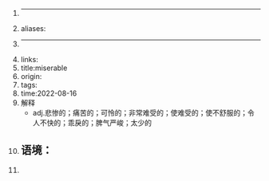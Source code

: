 1. ---
2. aliases:
3. ---
4. links:
5. title:miserable
6. origin:
7. tags:
8. time:2022-08-16
9. 解释
    - adj.悲惨的；痛苦的；可怜的；非常难受的；使难受的；使不舒服的；令人不快的；乖戾的；脾气严峻；太少的
10. 语境：
    - 
11. 